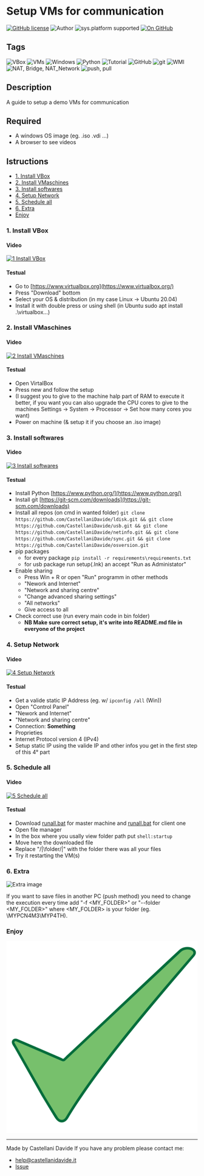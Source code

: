 # Setup VMs for communication
[![GitHub license](https://img.shields.io/badge/licence-GNU-green?style=flat)](https://github.com/CastellaniDavide/cpp-template/blob/master/LICENSE) 
![Author](https://img.shields.io/badge/author-Castellani%20Davide-green?style=flat) 
![sys.platform supported](https://img.shields.io/badge/OS%20platform%20supported-Linux,%20Windows,%20Mac%20OS-blue?style=flat) 
[![On GitHub](https://img.shields.io/badge/on%20GitHub-True-green?style=flat&logo=github)](https://github.com/CastellaniDavide/Setup-VMs-for-communication)

## Tags
![VBox](https://img.shields.io/badge/Tag-VBox-yellow?style=flat)
![VMs](https://img.shields.io/badge/Tag-VMs-yellow?style=flat)
![Windows](https://img.shields.io/badge/Tag-Windows-yellow?style=flat)
![Python](https://img.shields.io/badge/Tag-Python-yellow?style=flat)
![Tutorial](https://img.shields.io/badge/Tag-Tutorial-yellow?style=flat)
![GitHub](https://img.shields.io/badge/Tag-GitHub-yellow?style=flat)
![git](https://img.shields.io/badge/Tag-git-yellow?style=flat)
![WMI](https://img.shields.io/badge/Tag-WMI-yellow?style=flat)
![NAT, Bridge, NAT_Network](https://img.shields.io/badge/Tag-NAT,%20Bridge,%20NAT_Network-yellow?style=flat)
![push, pull](https://img.shields.io/badge/Tag-push,%20pull-yellow?style=flat)

## Description
A guide to setup a demo VMs for communication

## Required
 - A windows OS image (eg. .iso .vdi ...)
 - A browser to see videos
   
## Istructions

 - [1. Install VBox](#1-install-vbox)
 - [2. Install VMaschines](#2-install-vmaschines)
 - [3. Install softwares](#3-install-softwares)
 - [4. Setup Network](#4-setup-network)
 - [5. Schedule all](#5-schedule-all)
 - [6. Extra](#6-extra)
 - [Enjoy](#enjoy)
  
### 1. Install VBox
#### Video
[![1 Install VBox](https://res.cloudinary.com/marcomontalbano/image/upload/v1604154185/video_to_markdown/images/youtube--2GwoHz4_Jtg-c05b58ac6eb4c4700831b2b3070cd403.jpg)](https://youtu.be/2GwoHz4_Jtg "1 Install VBox")

#### Testual
 - Go to [https://www.virtualbox.org](https://www.virtualbox.org/)
 - Press "Download" bottom
 - Select your OS & distribution (in my case Linux -> Ubuntu 20.04)
 - Install it with double press or using shell (in Ubuntu sudo apt install .\virtualbox...)

### 2. Install VMaschines
#### Video
[![2 Install VMaschines](https://res.cloudinary.com/marcomontalbano/image/upload/v1604154330/video_to_markdown/images/youtube--b0OB6TUKa5U-c05b58ac6eb4c4700831b2b3070cd403.jpg)](https://youtu.be/b0OB6TUKa5U "2 Install VMaschines")

#### Testual
 - Open VirtalBox
 - Press new and follow the setup
 - (I suggest you to give to the machine halp part of RAM to execute it better, if you want you can also upgrade the CPU cores to give to the machines Settings -> System -> Processor -> Set how many cores you want)
 - Power on machine (& setup it if you choose an .iso image)

### 3. Install softwares
#### Video
[![3 Install softwares](https://res.cloudinary.com/marcomontalbano/image/upload/v1604155667/video_to_markdown/images/youtube--m1V6_BNY44M-c05b58ac6eb4c4700831b2b3070cd403.jpg)](https://youtu.be/m1V6_BNY44M "3 Install softwares")

#### Testual
 - Install Python [https://www.python.org/](https://www.python.org/)
 - Install git [https://git-scm.com/downloads](https://git-scm.com/downloads)
 - Install all repos (on cmd in wanted folder) ```git clone https://github.com/CastellaniDavide/ldisk.git && git clone https://github.com/CastellaniDavide/usb.git && git clone https://github.com/CastellaniDavide/netinfo.git && git clone https://github.com/CastellaniDavide/sync.git && git clone https://github.com/CastellaniDavide/osversion.git```
 - pip packages 
   - for every package ```pip install -r requirements\requirements.txt```
   - for usb package run setup(.lnk) an accept "Run as Administator"
 - Enable sharing
   - Press Win + R or open "Run" programm in other methods
   - "Nework and Internet"
   - "Network and sharing centre"
   - "Change advanced sharing settings"
   - "All networks"
   - Give access to all
 - Check correct use (run every main code in bin folder)
   - **NB Make sure correct setup, it's write into README.md file in everyone of the project**

### 4. Setup Network 
#### Video
[![4 Setup Network](https://res.cloudinary.com/marcomontalbano/image/upload/v1604154514/video_to_markdown/images/youtube--vu0_24wQH6M-c05b58ac6eb4c4700831b2b3070cd403.jpg)](https://youtu.be/vu0_24wQH6M "4 Setup Network")

#### Testual
 - Get a valide static IP Address (eg. w/ ```ipconfig /all``` (Win))
 - Open "Control Panel"
 - "Nework and Internet"
 - "Network and sharing centre"
 - Connection: **Something** 
 - Proprieties 
 - Internet Protocol version 4 (IPv4)
 - Setup static IP using the valide IP and other infos you get in the first step of this 4° part

### 5. Schedule all
#### Video
[![5 Schedule all](https://res.cloudinary.com/marcomontalbano/image/upload/v1604156431/video_to_markdown/images/youtube--pjG_CwSsjk8-c05b58ac6eb4c4700831b2b3070cd403.jpg)](https://youtu.be/pjG_CwSsjk8 "5 Schedule all")

#### Testual
 - Download [runall.bat](https://gist.github.com/DavideC03/bdd3b817de4778da647fd1244aa1fae4#file-autorun_server-bat) for master machine and [runall.bat](https://gist.github.com/DavideC03/bdd3b817de4778da647fd1244aa1fae4#file-autorun_client-bat) for client one
 - Open file manager
 - In the box where you usally view folder path put ```shell:startup```
 - Move here the downloaded file
 - Replace "/|\folder/|\" with the folder there was all your files
 - Try it restarting the VM(s)

### 6. Extra
![Extra image](https://www.mondomobileweb.it/wp-content/uploads/2016/07/timextra-1-1280x720.jpg)

If you want to save files in another PC (push method) you need to change the execution every time add "-f <MY_FOLDER>" or "--folder <MY_FOLDER>" where <MY_FOLDER> is your folder (eg. \\MYPCN4M3\MYP4TH).

### Enjoy
![Enjoy image](./src/enjoy.svg)

---
Made by Castellani Davide 
If you have any problem please contact me:
- [help@castellanidavide.it](mailto:help@castellanidavide.it)
- [Issue](https://github.com/CastellaniDavide/default-template/issues)
